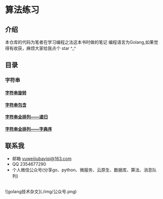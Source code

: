 # 算法练习

## 介绍
本仓库的代码为笔者在学习编程之法这本书时做的笔记
编程语言为Golang,如果觉得有收获，麻烦大家给我点个 star ^_^

## 目录
### 字符串
#### [字符串旋转](https://gitee.com/yuweiwuyazi/bianchengzhuji/tree/master/tstring)
#### [字符串包含](https://gitee.com/yuweiwuyazi/bianchengzhuji/tree/master/tstring/demo3)
#### [字符串全排列——递归](https://gitee.com/yuweiwuyazi/bianchengzhuji/tree/master/tstring/demo4)
#### [字符串全排列——字典序](https://gitee.com/yuweiwuyazi/bianchengzhuji/tree/master/tstring/demo5)


## 联系我
- 邮箱 yuweijiubayiqi@163.com
- QQ  2354677290
- 个人微信公众号(分享go、python、微服务、云原生、数据库、算法、消息队列)
<br />
![golang技术杂文](./img/公众号.png)
<br />